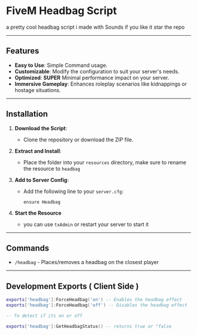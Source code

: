 # FiveM Headbag Script

a pretty cool headbag script i made with Sounds if you like it star the repo 

---

## Features
- **Easy to Use**: Simple Command usage.
- **Customizable**: Modify the configuration to suit your server's needs.
- **Optimized**: **SUPER** Minimal performance impact on your server.
- **Immersive Gameplay**: Enhances roleplay scenarios like kidnappings or hostage situations.

---

## Installation
1. **Download the Script**:
   - Clone the repository or download the ZIP file.

2. **Extract and Install**:
   - Place the folder into your `resources` directory, make sure to rename the resource to `headbag`

3. **Add to Server Config**:
   - Add the following line to your `server.cfg`:
     ```plaintext
     ensure Headbag
     ```

4. **Start the Resource**
   - you can use `txAdmin` or restart your server to start it

---

## Commands
- `/headbag` - Places/removes a headbag on the closest player

---

## Development Exports ( Client Side )

```lua
exports['headbag']:ForceHeadbag('on') -- Enables the headbag effect
exports['headbag']:ForceHeadbag('off') -- Disables the headbag effect

-- To detect if its on or off

exports['headbag']:GetHeadbagStatus() -- returns true or "false
```



